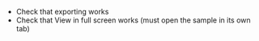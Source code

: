 * Check that exporting works
* Check that View in full screen works (must open the sample in its own tab)